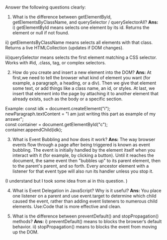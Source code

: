Answer the following questions clearly:

1) What is the difference between getElementById, getElementsByClassName, and querySelector / querySelectorAll?
**Ans:**
i) getElementById means selects one element by its id. Returns the element or null if not found.

ii) getElementsByClassName means selects all elements with that class. Returns a live HTMLCollection (updates if DOM changes).

iii)querySelector means selects the first element matching a CSS selector. Works with #id, .class, tag, or complex selectors.


2) How do you create and insert a new element into the DOM?
**Ans:** 
At first,we need to tell the browser what kind of element you want (for example, a paragraph, a heading, or a div). Then we give that element some text, or add things like a class name, an id, or styles. At last, we insert that element into the page by attaching it to another element that already exists, such as the body or a specific section.

Example: 
const idk = document.createElement("i");
newParagraph.textContent = "I am just writing this part as example of my answer";    
const container = document.getElementById("c");
container.appendChild(idk);


3) What is Event Bubbling and how does it work?
**Ans:**
The way browser events flow through a page after being triggered is known as event bubbling.
 The event is initially handled by the element itself when you interact with it (for example, by clicking a button).
 Until it reaches the document, the same event then "bubbles up" to its parent element, then to the parent's parent, and so forth.
 Every ancestor element with a listener for that event type will also run its handler unless you stop it.

 (I understand but I took some idea from ai in this question. )


4) What is Event Delegation in JavaScript? Why is it useful?
**Ans:**
You place one listener on a parent and use event.target to determine which child caused the event, rather than adding event listeners to numerous child elements.
Use:Code that is more effective and clean.

5) What is the difference between preventDefault() and stopPropagation() methods?
**Ans:**
i) preventDefault() means to blocks the browser’s default behavior.
ii) stopPropagation() means to blocks the event from moving up the DOM.
